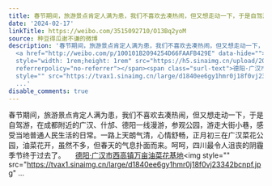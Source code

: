 ```yaml
---
title: 春节期间，旅游景点肯定人满为患，我们不喜欢去凑热闹，但又想走动一下，于是自驾游，在成都附近的广汉、什邡、德阳一线漫游，参观公园，游走大街小巷，感受当地...
date: '2024-02-17'
linkTitle: https://weibo.com/3515092710/O13Bq2yoM
source: 种豆得瓜谢不谦的微博
description: '春节期间，旅游景点肯定人满为患，我们不喜欢去凑热闹，但又想走动一下，于是自驾游，在成都附近的广汉、什邡、德阳一线漫游，参观公园，游走大街小巷，感受当地普通人民生活的日常。一路上天朗气清，心情舒畅，正月初三在广汉菜花公园，油菜花开，虽然不多，但春天的气息扑面而来。呵呵，四川最令人沮丧的阴霾季节终于过去了。
  <a href="http://weibo.com/p/100101B2094254D66FAAFB429E" data-hide=""><span class="url-icon"><img
  style="width: 1rem;height: 1rem" src="https://h5.sinaimg.cn/upload/2015/09/25/3/timeline_card_small_location_default.png"
  referrerpolicy="no-referrer"></span><span class="surl-text">德阳·广汉市西高镇万亩油菜花基地</span></a><img
  style="" src="https://tvax1.sinaimg.cn/large/d1840ee6gy1hmr0j18f0vj23342bcnpf.jpg"
  ...'
disable_comments: true
---
```

春节期间，旅游景点肯定人满为患，我们不喜欢去凑热闹，但又想走动一下，于是自驾游，在成都附近的广汉、什邡、德阳一线漫游，参观公园，游走大街小巷，感受当地普通人民生活的日常。一路上天朗气清，心情舒畅，正月初三在广汉菜花公园，油菜花开，虽然不多，但春天的气息扑面而来。呵呵，四川最令人沮丧的阴霾季节终于过去了。 <a href="http://weibo.com/p/100101B2094254D66FAAFB429E" data-hide=""><span class="url-icon"><img style="width: 1rem;height: 1rem" src="https://h5.sinaimg.cn/upload/2015/09/25/3/timeline_card_small_location_default.png" referrerpolicy="no-referrer"></span><span class="surl-text">德阳·广汉市西高镇万亩油菜花基地</span></a><img style="" src="https://tvax1.sinaimg.cn/large/d1840ee6gy1hmr0j18f0vj23342bcnpf.jpg" ...